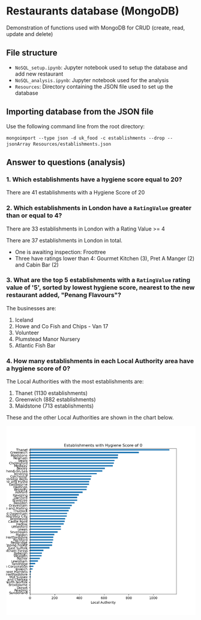 # Restaurants database (MongoDB)
Demonstration of functions used with MongoDB for CRUD (create, read, update and delete)

## File structure
- `NoSQL_setup.ipynb`: Jupyter notebook used to setup the database and add new restaurant
- `NoSQL_analysis.ipynb`: Jupyter notebook used for the analysis
- `Resources`: Directory containing the JSON file used to set up the database

## Importing database from the JSON file
Use the following command line from the root directory:
```
mongoimport --type json -d uk_food -c establishments --drop --jsonArray Resources/establishments.json
```

## Answer to questions (analysis)
### 1. Which establishments have a hygiene score equal to 20?
There are 41 establishments with a Hygiene Score of 20

### 2. Which establishments in London have a `RatingValue` greater than or equal to 4?
There are 33 establishments in London with a Rating Value >= 4

There are 37 establishments in London in total.
- One is awaiting inspection: Froottree
- Three have ratings lower than 4: Gourmet Kitchen (3), Pret A Manger (2) and Cabin Bar (2)


### 3. What are the top 5 establishments with a `RatingValue` rating value of '5', sorted by lowest hygiene score, nearest to the new restaurant added, "Penang Flavours"?
The businesses are:
1. Iceland
2. Howe and Co Fish and Chips - Van 17
3. Volunteer
4. Plumstead Manor Nursery
5. Atlantic Fish Bar

### 4. How many establishments in each Local Authority area have a hygiene score of 0?
The Local Authorities with the most establishments are:
1. Thanet (1130 establishments)
2. Greenwich (882 establishments)
3. Maidstone (713 establishments)

These and the other Local Authorities are shown in the chart below.

![](Output/Q4_Establishments_with_Hygiene_Score_of_0.png)
